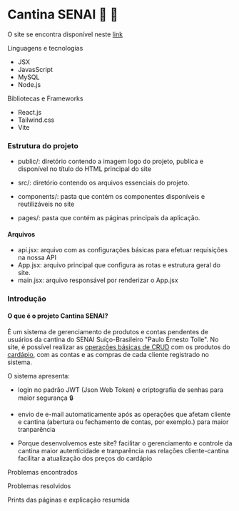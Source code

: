 # Cantina SENAI 🍔 🍟

O site se encontra disponível neste [link](https://sistema.cantinasenai.com.br/)

Linguagens e tecnologias

- JSX
- JavasScript
- MySQL
- Node.js


Bibliotecas e Frameworks

- React.js
- Tailwind.css
- Vite

### Estrutura do projeto 

- public/: diretório contendo a imagem logo do projeto, publica e disponível no título do HTML principal do site

- src/: diretório contendo os arquivos essenciais do projeto.

- components/: pasta que contém os componentes disponíveis e reutilizáveis no site

- pages/: pasta que contém as páginas principais da aplicação.

#### Arquivos

- api.jsx: arquivo com as configurações básicas para efetuar requisições na nossa API
- App.jsx: arquivo principal que configura as rotas e estrutura geral do site.
- main.jsx: arquivo responsável por renderizar o App.jsx

### Introdução


#### O que é o projeto Cantina SENAI?

É um sistema de gerenciamento de produtos e contas pendentes de usuários da cantina do SENAI Suíço-Brasileiro "Paulo Ernesto Tolle". No site, é possível realizar as [operações básicas de CRUD](https://coodesh.com/blog/dicionario/o-que-e-crud/) com os produtos do [cardápio](https://www.cantinasenai.com.br), com as contas e as compras de cada cliente registrado no sistema.

O sistema apresenta:

- login no padrão JWT (Json Web Token) e criptografia de senhas para maior segurança :lock:

- envio de e-mail automaticamente após as operações que afetam cliente e cantina (abertura ou fechamento de contas, por exemplo.) para maior tranparência


- Porque desenvolvemos este site?
facilitar o gerenciamento e controle da cantina
maior autenticidade e tranparência nas relações cliente-cantina
facilitar a atualização dos preços do cardápio

Problemas encontrados

Problemas resolvidos

Prints das páginas e explicação resumida

